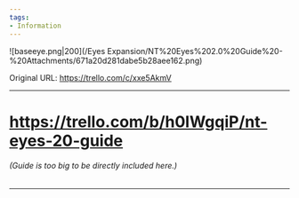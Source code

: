 ```yaml
---
tags:
- Information
---
```


![baseeye.png\|200](/Eyes Expansion/NT%20Eyes%202.0%20Guide%20-%20Attachments/671a20d281dabe5b28aee162.png)

Original URL: https://trello.com/c/xxe5AkmV

---

# https://trello.com/b/h0lWgqiP/nt-eyes-20-guide

###### (Guide is too big to be directly included here.)

---

